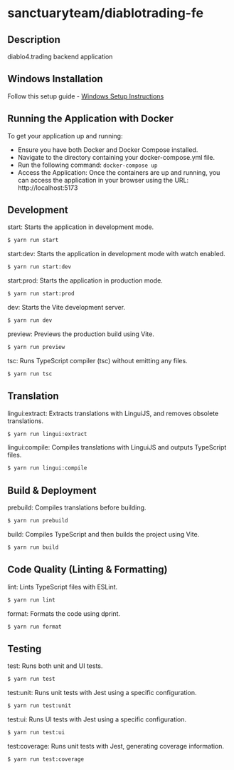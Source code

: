 # sanctuaryteam/diablotrading-fe
## Description

diablo4.trading backend application

## Windows Installation
Follow this setup guide - [Windows Setup Instructions](https://github.com/SanctuaryTeam/.github/wiki/WindowsSetUp)

## Running the Application with Docker

To get your application up and running:
- Ensure you have both Docker and Docker Compose installed.
- Navigate to the directory containing your docker-compose.yml file.
- Run the following command: `docker-compose up`
- Access the Application: Once the containers are up and running, you can access the application in your browser using the URL: http://localhost:5173

## Development
start: Starts the application in development mode.
```bash
$ yarn run start
```

start:dev: Starts the application in development mode with watch enabled.
```bash
$ yarn run start:dev
```

start:prod: Starts the application in production mode.
```bash
$ yarn run start:prod
```

dev: Starts the Vite development server.
```bash
$ yarn run dev
```

preview: Previews the production build using Vite.
```bash
$ yarn run preview
```

tsc: Runs TypeScript compiler (tsc) without emitting any files.
```bash
$ yarn run tsc
```

## Translation

lingui:extract:  Extracts translations with LinguiJS, and removes obsolete translations.
```bash
$ yarn run lingui:extract
```

lingui:compile: Compiles translations with LinguiJS and outputs TypeScript files.
```bash
$ yarn run lingui:compile
```

## Build & Deployment
prebuild: Compiles translations before building.
```bash
$ yarn run prebuild
```
build: Compiles TypeScript and then builds the project using Vite.
```bash
$ yarn run build
```
## Code Quality (Linting & Formatting)
lint: Lints TypeScript files with ESLint.
```bash
$ yarn run lint
```
format: Formats the code using dprint.
```bash
$ yarn run format
```
## Testing
test: Runs both unit and UI tests.
```bash
$ yarn run test
```

test:unit: Runs unit tests with Jest using a specific configuration.
```bash
$ yarn run test:unit
```
test:ui: Runs UI tests with Jest using a specific configuration.
```bash
$ yarn run test:ui
```
test:coverage: Runs unit tests with Jest, generating coverage information.
```bash
$ yarn run test:coverage
```
